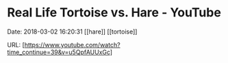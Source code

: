 # Real Life Tortoise vs. Hare - YouTube

Date: 2018-03-02 16:20:31
[[hare]] [[tortoise]]

URL: [https://www.youtube.com/watch?time_continue=39&v=u5QpfAUUxGc]
